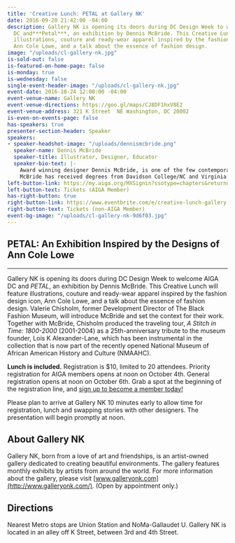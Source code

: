 ```yaml
---
title: 'Creative Lunch: PETAL at Gallery NK'
date: 2016-09-20 21:42:00 -04:00
description: Gallery NK is opening its doors during DC Design Week to welcome AIGA
  DC and***Petal***, an exhibition by Dennis McBride. This Creative Lunch will feature
  illustrations, couture and ready-wear apparel inspired by the fashion design icon,
  Ann Cole Lowe, and a talk about the essence of fashion design.
image: "/uploads/cl-gallery-nk.jpg"
is-sold-out: false
is-featured-on-home-page: false
is-monday: true
is-wednesday: false
single-event-header-image: "/uploads/cl-gallery-nk.jpg"
event-date: 2016-10-24 12:00:00 -04:00
event-venue-name: Gallery NK
event-venue-directions: https://goo.gl/maps/CJ8DF1hxV8E2
event-venue-address: 321 K Street  NE Washington, DC 20002
is-even-on-events-page: false
has-speakers: true
presenter-section-header: Speaker
speakers:
- speaker-headshot-image: "/uploads/dennismcbride.png"
  speaker-name: Dennis McBride
  speaker-title: Illustrator, Designer, Educator
  speaker-bio-text: |-
    Award winning designer Dennis McBride, is one of the few contemporaries with creative triumphs in both costume and fashion design, whose career highlights include a feature in Women’s Wear Daily (WWD), Best of New York issue; his own clothing label ONEYLL; theatrical productions of Hello Dolly and Not About Nightingales, at Howard University; as well as various dance performances. His illustrations have been featured with the International Ladies' Garment Workers' Union (ILGWU). As former Curator and Advisory Board counsel for The Black Fashion Museum (BFM/DC), his installations and traveling exhibit, “A Stitch in Time: 1800-2000,” played a key factor in the recognition of the BFM collection that led to its acquisition by the National Museum of African American History and Culture (NMAAHC | Smithsonian Institution).
    McBride has received degrees from Davidson College/NC and Virginia Commonwealth University (VCU)/VA. His four years of curriculum development and teaching in the Fashion Design department at Sitar Arts Center has been one of his most heart-felt achievements to date.
left-button-link: https://my.aiga.org/MXSignin?ssotype=chapters&returnurl=http://dc.aiga.org/event/creative-lunch-gallery-nk/
left-button-text: Tickets (AIGA Member)
has-right-button: true
right-button-link: https://www.eventbrite.com/e/creative-lunch-gallery-nk-tickets-27998784117?ref=ebapi
right-button-text: Tickets (non-AIGA Member)
event-bg-image: "/uploads/cl-gallery-nk-9d6f03.jpg"
---
```


## PETAL: An Exhibition Inspired by the Designs of Ann Cole Lowe

---

Gallery NK is opening its doors during DC Design Week to welcome AIGA DC and *PETAL*, an exhibition by Dennis McBride. This Creative Lunch will feature illustrations, couture and ready-wear apparel inspired by the fashion design icon, Ann Cole Lowe, and a talk about the essence of fashion design. Valerie Chisholm, former Development Director of The Black Fashion Museum, will introduce McBride and set the context for their work. Together with McBride, Chisholm produced the traveling tour,  *A Stitch in Time: 1800-2000* (2001-2004) as a 25th-anniversary tribute to the museum founder, Lois K Alexander-Lane, which has been instrumental in the collection that is now part of the recently opened National Museum of African American History and Culture (NMAAHC).

**Lunch is included.** Registration is $10, limited to 20 attendees. Priority registration for AIGA members opens at noon on October 4th. General registration opens at noon on October 6th. Grab a spot at the beginning of the registration line, and [sign up to become a member today!](http://www.aiga.org/join)

Please plan to arrive at Gallery NK 10 minutes early to allow time for registration, lunch and swapping stories with other designers. The presentation will begin promptly at noon.

## About Gallery NK

Gallery NK, born from a love of art and friendships, is an artist-owned gallery dedicated to creating beautiful environments. The gallery features monthly exhibits by artists from around the world. For more information about the gallery, please visit [www.galleryonk.com](http://www.galleryonk.com/). (Open by appointment only.)

## Directions

Nearest Metro stops are Union Station and NoMa-Gallaudet U. Gallery NK is located in an alley off K Street, between 3rd and 4th Street.